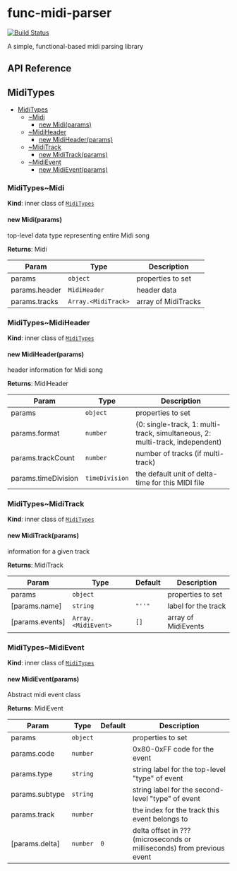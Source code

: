# func-midi-parser

[![Build Status](https://travis-ci.org/edhille/func-midi-parser.svg?branch=master)](https://travis-ci.org/edhille/func-midi-parser)

A simple, functional-based midi parsing library

## API Reference

<a name="module_MidiTypes"></a>
## MidiTypes

* [MidiTypes](#module_MidiTypes)
    * [~Midi](#module_MidiTypes..Midi)
        * [new Midi(params)](#new_module_MidiTypes..Midi_new)
    * [~MidiHeader](#module_MidiTypes..MidiHeader)
        * [new MidiHeader(params)](#new_module_MidiTypes..MidiHeader_new)
    * [~MidiTrack](#module_MidiTypes..MidiTrack)
        * [new MidiTrack(params)](#new_module_MidiTypes..MidiTrack_new)
    * [~MidiEvent](#module_MidiTypes..MidiEvent)
        * [new MidiEvent(params)](#new_module_MidiTypes..MidiEvent_new)

<a name="module_MidiTypes..Midi"></a>
### MidiTypes~Midi
**Kind**: inner class of <code>[MidiTypes](#module_MidiTypes)</code>  
<a name="new_module_MidiTypes..Midi_new"></a>
#### new Midi(params)
top-level data type representing entire Midi song

**Returns**: Midi  

| Param | Type | Description |
| --- | --- | --- |
| params | <code>object</code> | properties to set |
| params.header | <code>MidiHeader</code> | header data |
| params.tracks | <code>Array.&lt;MidiTrack&gt;</code> | array of MidiTracks |

<a name="module_MidiTypes..MidiHeader"></a>
### MidiTypes~MidiHeader
**Kind**: inner class of <code>[MidiTypes](#module_MidiTypes)</code>  
<a name="new_module_MidiTypes..MidiHeader_new"></a>
#### new MidiHeader(params)
header information for Midi song

**Returns**: MidiHeader  

| Param | Type | Description |
| --- | --- | --- |
| params | <code>object</code> | properties to set |
| params.format | <code>number</code> | (0: single-track, 1: multi-track, simultaneous, 2: multi-track, independent) |
| params.trackCount | <code>number</code> | number of tracks (if multi-track) |
| params.timeDivision | <code>timeDivision</code> | the default unit of delta-time for this MIDI file |

<a name="module_MidiTypes..MidiTrack"></a>
### MidiTypes~MidiTrack
**Kind**: inner class of <code>[MidiTypes](#module_MidiTypes)</code>  
<a name="new_module_MidiTypes..MidiTrack_new"></a>
#### new MidiTrack(params)
information for a given track

**Returns**: MidiTrack  

| Param | Type | Default | Description |
| --- | --- | --- | --- |
| params | <code>object</code> |  | properties to set |
| [params.name] | <code>string</code> | <code>&quot;&#x27;&#x27;&quot;</code> | label for the track |
| [params.events] | <code>Array.&lt;MidiEvent&gt;</code> | <code>[]</code> | array of MidiEvents |

<a name="module_MidiTypes..MidiEvent"></a>
### MidiTypes~MidiEvent
**Kind**: inner class of <code>[MidiTypes](#module_MidiTypes)</code>  
<a name="new_module_MidiTypes..MidiEvent_new"></a>
#### new MidiEvent(params)
Abstract midi event class

**Returns**: MidiEvent  

| Param | Type | Default | Description |
| --- | --- | --- | --- |
| params | <code>object</code> |  | properties to set |
| params.code | <code>number</code> |  | 0x80-0xFF code for the event |
| params.type | <code>string</code> |  | string label for the top-level "type" of event |
| params.subtype | <code>string</code> |  | string label for the second-level "type" of event |
| params.track | <code>number</code> |  | the index for the track this event belongs to |
| [params.delta] | <code>number</code> | <code>0</code> | delta offset in ??? (microseconds or milliseconds) from previous event |


